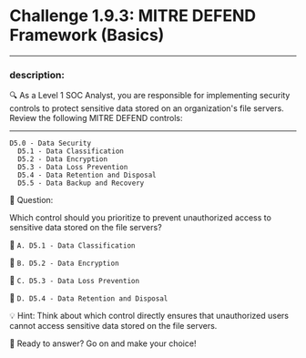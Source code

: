 # **Challenge 1.9.3: MITRE DEFEND Framework (Basics)**

---

### **description:**

🔍 As a Level 1 SOC Analyst, you are responsible for implementing security controls to protect sensitive data stored on an organization's file servers. Review the following MITRE DEFEND controls:

---
```plaintext
D5.0 - Data Security
  D5.1 - Data Classification
  D5.2 - Data Encryption
  D5.3 - Data Loss Prevention
  D5.4 - Data Retention and Disposal
  D5.5 - Data Backup and Recovery
```
🤔 Question:

Which control should you prioritize to prevent unauthorized access to sensitive data stored on the file servers?

🔘 ```A. D5.1 - Data Classification```

🔘 ```B. D5.2 - Data Encryption```

🔘 ```C. D5.3 - Data Loss Prevention```

🔘 ```D. D5.4 - Data Retention and Disposal```

💡 Hint: Think about which control directly ensures that unauthorized users cannot access sensitive data stored on the file servers.

🚀 Ready to answer? Go on and make your choice!